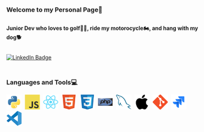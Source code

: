### Welcome to my Personal Page👋
##
#### Junior Dev who loves to golf🏌️‍♂️, ride my motorocycle🏍, and hang with my dog🐕
##
<div id="badges">
  <a href="https://www.linkedin.com/in/kylekalantzis/">
  <img src="https://img.shields.io/badge/LinkedIn-blue?style=for-the-badge&logo=linkedin&logoColor=white" 
  alt="LinkedIn Badge"/>
  </a> <br>
  <img src="https://komarev.com/ghpvc/?username=kylekalantzis&style=flat-square&color=blue" alt=""/>
</div>

##
### Languages and Tools💻
<div>
<img src="https://github.com/devicons/devicon/blob/master/icons/python/python-original.svg" title="Python"
alt="Python" width="40" height="40"/>&nbsp;
<img src="https://github.com/devicons/devicon/blob/master/icons/javascript/javascript-original.svg" title="JavaScript"
alt="JavaScript" width="40" height="40"/>&nbsp;
<img src="https://github.com/devicons/devicon/blob/master/icons/react/react-original.svg" title="React" alt="React"
width="40" height="40"/>&nbsp;
<img src="https://github.com/devicons/devicon/blob/master/icons/html5/html5-original.svg" title="HTML" alt="HTML"
width="40" height="40"/>&nbsp;
<img src="https://github.com/devicons/devicon/blob/master/icons/css3/css3-original.svg" title="CSS" alt="CSS"
width="40" height="40"/>&nbsp;
<img src="https://github.com/devicons/devicon/blob/master/icons/php/php-original.svg" title="PHP" alt="PHP"
width="40" height="40"/>&nbsp;
<img src="https://github.com/devicons/devicon/blob/master/icons/mysql/mysql-original.svg" title="MySQL" alt="MySQL"
width="40" height="40"/>&nbsp;
<img src="https://github.com/devicons/devicon/blob/master/icons/apple/apple-original.svg" title="Apple" alt="Apple"
width="40" height="40"/>&nbsp;
<img src="https://github.com/devicons/devicon/blob/master/icons/git/git-original.svg" title="Git" alt="Git"
width="40" height="40"/>&nbsp;
<img src="https://github.com/devicons/devicon/blob/master/icons/jira/jira-original.svg" title="Jira" alt="Jira"
width="40" height="40"/>&nbsp;
<img src="https://github.com/devicons/devicon/blob/master/icons/vscode/vscode-original.svg" title="VSCode"
alt="VSCode" width="40" height="40"/>&nbsp;
</div>

<!--
**kylekalantzis/kylekalantzis** is a ✨ _special_ ✨ repository because its `README.md` (this file) appears on your GitHub profile.

Here are some ideas to get you started:

- 🔭 I’m currently working on ...
- 🌱 I’m currently learning ...
- 👯 I’m looking to collaborate on ...
- 🤔 I’m looking for help with ...
- 💬 Ask me about ...
- 📫 How to reach me: ...
- 😄 Pronouns: ...
- ⚡ Fun fact: ...
-->
